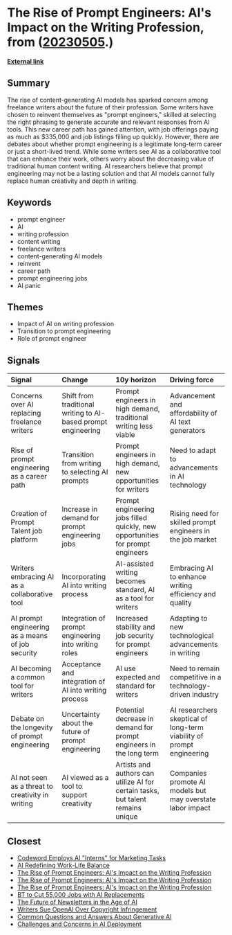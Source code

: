 # __The Rise of Prompt Engineers: AI's Impact on the Writing Profession__, from ([20230505](https://kghosh.substack.com/p/20230505).)

__[External link](https://www.vice.com/en/article/n7ebkz/writers-are-becoming-ai-prompt-engineers-a-job-which-may-or-may-not-exist?mc_cid=b71f549f27&mc_eid=794406189d)__



## Summary

The rise of content-generating AI models has sparked concern among freelance writers about the future of their profession. Some writers have chosen to reinvent themselves as "prompt engineers," skilled at selecting the right phrasing to generate accurate and relevant responses from AI tools. This new career path has gained attention, with job offerings paying as much as $335,000 and job listings filling up quickly. However, there are debates about whether prompt engineering is a legitimate long-term career or just a short-lived trend. While some writers see AI as a collaborative tool that can enhance their work, others worry about the decreasing value of traditional human content writing. AI researchers believe that prompt engineering may not be a lasting solution and that AI models cannot fully replace human creativity and depth in writing.

## Keywords

* prompt engineer
* AI
* writing profession
* content writing
* freelance writers
* content-generating AI models
* reinvent
* career path
* prompt engineering jobs
* AI panic

## Themes

* Impact of AI on writing profession
* Transition to prompt engineering
* Role of prompt engineer

## Signals

| Signal                                           | Change                                                        | 10y horizon                                                                     | Driving force                                                         |
|:-------------------------------------------------|:--------------------------------------------------------------|:--------------------------------------------------------------------------------|:----------------------------------------------------------------------|
| Concerns over AI replacing freelance writers     | Shift from traditional writing to AI-based prompt engineering | Prompt engineers in high demand, traditional writing less viable                | Advancement and affordability of AI text generators                   |
| Rise of prompt engineering as a career path      | Transition from writing to selecting AI prompts               | Prompt engineers in high demand, new opportunities for writers                  | Need to adapt to advancements in AI technology                        |
| Creation of Prompt Talent job platform           | Increase in demand for prompt engineering jobs                | Prompt engineering jobs filled quickly, new opportunities for prompt engineers  | Rising need for skilled prompt engineers in the job market            |
| Writers embracing AI as a collaborative tool     | Incorporating AI into writing process                         | AI-assisted writing becomes standard, AI as a tool for writers                  | Embracing AI to enhance writing efficiency and quality                |
| AI prompt engineering as a means of job security | Integration of prompt engineering into writing roles          | Increased stability and job security for prompt engineers                       | Adapting to new technological advancements in writing                 |
| AI becoming a common tool for writers            | Acceptance and integration of AI into writing process         | AI use expected and standard for writers                                        | Need to remain competitive in a technology-driven industry            |
| Debate on the longevity of prompt engineering    | Uncertainty about the future of prompt engineering            | Potential decrease in demand for prompt engineers in the long term              | AI researchers skeptical of long-term viability of prompt engineering |
| AI not seen as a threat to creativity in writing | AI viewed as a tool to support creativity                     | Artists and authors can utilize AI for certain tasks, but talent remains unique | Companies promote AI models but may overstate labor impact            |

## Closest

* [Codeword Employs AI "Interns" for Marketing Tasks](5965b7dd732cc0a0062bde87207b0a77)
* [AI Redefining Work-Life Balance](bc5ff4c170f1f63b34eb7ca70775d8d7)
* [The Rise of Prompt Engineers: AI's Impact on the Writing Profession](7deb1de0960ac64f860d34b9a353deb5)
* [The Rise of Prompt Engineers: AI's Impact on the Writing Profession](7deb1de0960ac64f860d34b9a353deb5)
* [The Rise of Prompt Engineers: AI's Impact on the Writing Profession](7deb1de0960ac64f860d34b9a353deb5)
* [BT to Cut 55,000 Jobs with AI Replacements](da0fa1a06318988fea10c8218d2e8c47)
* [The Future of Newsletters in the Age of AI](36708cd749aea907043cfc74cbaa3847)
* [Writers Sue OpenAI Over Copyright Infringement](a238d311a34b43af7599af5c8ad1e41f)
* [Common Questions and Answers About Generative AI](1ef0f968ac542dcb76eef026bdb6791e)
* [Challenges and Concerns in AI Deployment](382e9ebc1e518ee49e541da1e6b5f8af)